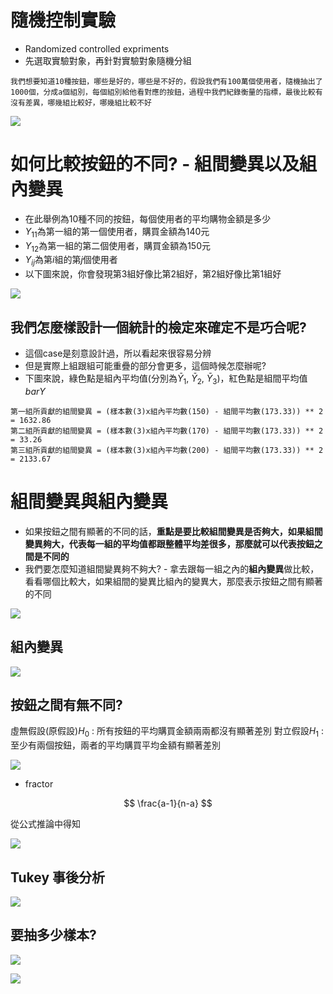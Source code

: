 # 隨機控制實驗

* Randomized controlled expriments
* 先選取實驗對象，再針對實驗對象隨機分組

``` 
我們想要知道10種按鈕，哪些是好的，哪些是不好的，假設我們有100萬個使用者，隨機抽出了1000個，分成a個組別，每個組別給他看對應的按鈕，過程中我們紀錄衡量的指標，最後比較有沒有差異，哪幾組比較好，哪幾組比較不好
```

<img src='./images/chp4_1.png'></img>

# 如何比較按鈕的不同? - 組間變異以及組內變異

* 在此舉例為10種不同的按鈕，每個使用者的平均購物金額是多少
* $Y_{11}$為第一組的第一個使用者，購買金額為140元
* $Y_{12}$為第一組的第二個使用者，購買金額為150元
* $Y_{ij}$為第$i$組的第$j$個使用者
* 以下圖來說，你會發現第3組好像比第2組好，第2組好像比第1組好

<img src='./images/chp4_2.png'></img>

## 我們怎麼樣設計一個統計的檢定來確定不是巧合呢?

* 這個case是刻意設計過，所以看起來很容易分辨
* 但是實際上組跟組可能重疊的部分會更多，這個時候怎麼辦呢?
* 下圖來說，綠色點是組內平均值(分別為$\bar{Y}_1$, $\bar{Y}_2$, $\bar{Y}_3$)，紅色點是組間平均值$bar{Y}$

``` 
第一組所貢獻的組間變異 = (樣本數(3)x組內平均數(150) - 組間平均數(173.33)) ** 2 = 1632.86
第二組所貢獻的組間變異 = (樣本數(3)x組內平均數(170) - 組間平均數(173.33)) ** 2 = 33.26
第三組所貢獻的組間變異 = (樣本數(3)x組內平均數(200) - 組間平均數(173.33)) ** 2 = 2133.67
```

# 組間變異與組內變異

* 如果按鈕之間有顯著的不同的話，**重點是要比較組間變異是否夠大，如果組間變異夠大，代表每一組的平均值都跟整體平均差很多，那麼就可以代表按鈕之間是不同的**
* 我們要怎麼知道組間變異夠不夠大? - 拿去跟每一組之內的**組內變異**做比較，看看哪個比較大，如果組間的變異比組內的變異大，那麼表示按鈕之間有顯著的不同

<img src='./images/chp4_3.png'></img>

## 組內變異

<img src='./images/chp4_4.png'></img>

## 按鈕之間有無不同?

虛無假設(原假設)$H_0$ : 所有按鈕的平均購買金額兩兩都沒有顯著差別
對立假設$H_1$ : 至少有兩個按鈕，兩者的平均購買平均金額有顯著差別

<img src='./images/chp4_6.png'></img>

* fractor 

$$
\frac{a-1}{n-a}
$$

從公式推論中得知

<img src='./images/chp4_7.png'></img>

## Tukey 事後分析

<img src='./images/chp4_8.png'></img>

## 要抽多少樣本?

<img src='./images/chp4_9.png'></img>

<img src='./images/chp4_10.png'></img>
